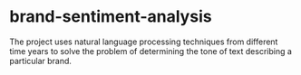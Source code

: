 # brand-sentiment-analysis
The project uses natural language processing techniques from different time years to solve the problem of determining the tone of text describing a particular brand.
